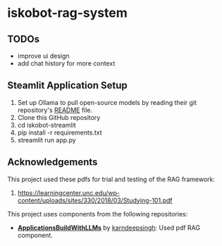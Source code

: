# iskobot-rag-system

## TODOs
- improve ui design
- add chat history for more context

## Steamlit Application Setup

1. Set up Ollama to pull open-source models by reading their git repository's [README](https://github.com/ollama/ollama?tab=readme-ov-file) file.
2. Clone this GitHub repository
3. cd iskobot-streamlit
4. pip install -r requirements.txt
5. streamlit run app.py

## Acknowledgements

This project used these pdfs for trial and testing of the RAG framework:

1. https://learningcenter.unc.edu/wp-content/uploads/sites/330/2018/03/Studying-101.pdf

This project uses components from the following repositories:

- **[ApplicationsBuildWithLLMs](https://github.com/karndeepsingh/ApplicationsBuildWithLLMs)** by [karndeepsingh](https://github.com/karndeepsingh): Used pdf RAG component.
